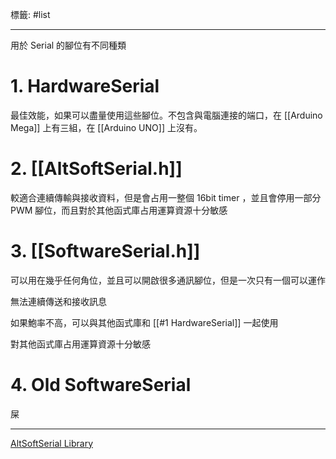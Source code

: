 標籤: #list 

---

用於 Serial 的腳位有不同種類

# 1. HardwareSerial

最佳效能，如果可以盡量使用這些腳位。不包含與電腦連接的端口，在 [[Arduino Mega]] 上有三組，在 [[Arduino UNO]] 上沒有。

# 2. [[AltSoftSerial.h]]

較適合連續傳輸與接收資料，但是會占用一整個 16bit timer ，並且會停用一部分 PWM 腳位，而且對於其他函式庫占用運算資源十分敏感

# 3. [[SoftwareSerial.h]]

可以用在幾乎任何角位，並且可以開啟很多通訊腳位，但是一次只有一個可以運作

無法連續傳送和接收訊息

如果鮑率不高，可以與其他函式庫和 [[#1 HardwareSerial]] 一起使用

對其他函式庫占用運算資源十分敏感

# 4. Old SoftwareSerial

屎

---

[AltSoftSerial Library](https://www.pjrc.com/teensy/td_libs_AltSoftSerial.html#speed)